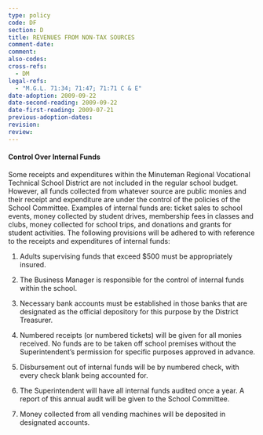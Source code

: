 ```yaml
---
type: policy
code: DF
section: D
title: REVENUES FROM NON-TAX SOURCES
comment-date:
comment:
also-codes:
cross-refs:
  - DM
legal-refs:
  - "M.G.L. 71:34; 71:47; 71:71 C & E"
date-adoption: 2009-09-22
date-second-reading: 2009-09-22
date-first-reading: 2009-07-21
previous-adoption-dates: 
revision: 
review: 
---
```


#### Control Over Internal Funds

Some receipts and expenditures within the Minuteman Regional Vocational Technical School District are not included in the regular school budget.  However, all funds collected from whatever source are public monies and their receipt and expenditure are under the control of the policies of the School Committee.  Examples of internal funds are:  ticket sales to school events, money collected by student drives, membership fees in classes and clubs, money collected for school trips, and donations and grants for student activities.  The following provisions will be adhered to with reference to the receipts and expenditures of internal funds:

1.	Adults supervising funds that exceed $500 must be appropriately insured.

2.	The Business Manager is responsible for the control of internal funds within the school.

3.	Necessary bank accounts must be established in those banks that are designated as the official depository for this purpose by the District Treasurer.

4.	Numbered receipts (or numbered tickets) will be given for all monies received.  No funds are to be taken off school premises without the Superintendent’s permission for specific purposes approved in advance.

5.	Disbursement out of internal funds will be by numbered check, with every check blank being accounted for.

6.	The Superintendent will have all internal funds audited once a year.  A report of this annual audit will be given to the School Committee.

7.	Money collected from all vending machines will be deposited in designated accounts.


